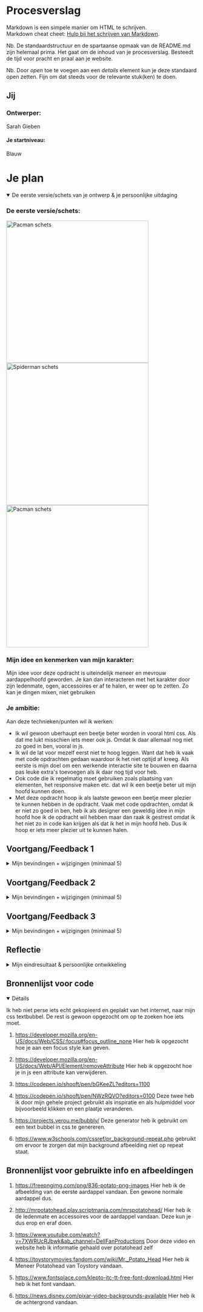 # Procesverslag
Markdown is een simpele manier om HTML te schrijven.  
Markdown cheat cheet: [Hulp bij het schrijven van Markdown](https://github.com/adam-p/markdown-here/wiki/Markdown-Cheatsheet).

Nb. De standaardstructuur en de spartaanse opmaak van de README.md zijn helemaal prima. Het gaat om de inhoud van je procesverslag. Besteedt de tijd voor pracht en praal aan je website.

Nb. Door *open* toe te voegen aan een *details* element kun je deze standaard open zetten. Fijn om dat steeds voor de relevante stuk(ken) te doen.




## Jij

### Ontwerper:
Sarah Gieben

#### Je startniveau:
Blauw




# Je plan

<details open>
  <summary>De eerste versie/schets van je ontwerp & je persoonlijke uitdaging</summary>

  ### De eerste versie/schets:
  <img src="readme-images/pacman-schets.jpg" width="375px" alt="Pacman schets">
  <img src="readme-images/spiderman-schets.jpg" width="375px" alt="Spiderman schets">
  <img src="readme-images/Aardappelhoofd-schets.jpg" width="375px" alt="Pacman schets">

  ### Mijn idee en kenmerken van mijn karakter:
  Mijn idee voor deze opdracht is uiteindelijk meneer en mevrouw aardappelhoofd geworden. Je kan dan interacteren met het karakter door zijn ledenmate, ogen, accessoires er af te halen, er weer op te zetten. Zo kan je dingen mixen, niet gebruiken


  ### Je ambitie: 
  Aan deze technieken/punten wil ik werken:
  - Ik wil gewoon uberhaupt een beetje beter worden in vooral html css. Als dat me lukt misschien iets meer ook js. Omdat ik daar allemaal nog niet zo goed in ben, vooral in js.
  - Ik wil de lat voor mezelf eerst niet te hoog leggen. Want dat heb ik vaak met code opdrachten gedaan waardoor ik het niet optijd af kreeg. Als eerste is mijn doel om een werkende interactie site te bouwen en daarna pas leuke extra's toevoegen als ik daar nog tijd voor heb.
  - Ook code die ik regelmatig moet gebruiken zoals plaatsing van elementen, het responsive maken etc. dat wil ik een beetje beter uit mijn hoofd kunnen doen.
  - Met deze opdracht hoop ik als laatste gewoon een beetje meer plezier te kunnen hebben in de opdracht. Vaak met code opdrachten, omdat ik er niet zo goed in ben, heb ik als designer een geweldig idee in mijn hoofd hoe ik de opdracht wil hebben maar dan raak ik gestrest omdat ik het niet zo in code kan krijgen als dat ik het in mijn hoofd heb. Dus ik hoop er iets meer plezier uit te kunnen halen.
 
</details>




## Voortgang/Feedback 1

<details>
  <summary>
    Mijn bevindingen + wijzigingen (minimaal 5)
  </summary>

  ### Bevinding 1:
  <img src="readme-images/pacman-schets.jpg" width="375px" alt="Pacman schets">
  Als eerste mijn Pacman schets. De schets was nog teveel een 'schets', net zoals het idee. Het leek me een moeilijk idee om te realiseren. Wel vond ik dat de iconische pacman geluidjes door de jaren heen erg leuk hadden geweest.

  #### oplossing:
  Een nieuw idee verzinnen.



  ### Bevinding 2:
  <img src="readme-images/spiderman-schets.jpg" width="375px" alt="Spiderman schets">
  Ook mijn spiderman schets was teveel een 'schets'. Het idee vond ik een goed idee omdat het echt iets karakteristieks is van spiderman. Alleen ik had het idee niet zelf bedacht.

  #### oplossing:
  Mijn oplossing was dus een nieuw idee verzinnen en daarvoor ook betere schetsen maken. Dit is uiteindelijk mijn nieuwe idee geworden die ik ga maken:

  <img src="readme-images/Aardappelhoofd-schets.jpg" width="375px" alt="Pacman schets">


  ### Bevinding 3:
  ...

</details>




## Voortgang/Feedback 2

<details>
  <summary>Mijn bevindingen + wijzigingen (minimaal 5)</summary>
  
  ### Bevinding 1:
  Omschrijving van wat er nog niet orde was (tekst en afbeeding(en)).

  #### oplossing:
  Beschrijving hoe je het hebt hebt opgelost of als het niet gelukt is hoe je het zou oplossen (tekst en afbeeding(en)).



  ### Bevinding 2:
  Omschrijving van wat er nog niet orde was (tekst en afbeeding(en)).

  #### oplossing:
  Beschrijving hoe je het hebt hebt opgelost of als het niet gelukt is hoe je het zou oplossen (tekst en afbeeding(en)).



  ### Bevinding 3:
  ...

</details>




## Voortgang/Feedback 3

<details>
  <summary>Mijn bevindingen + wijzigingen (minimaal 5)</summary>
  
  ### Bevinding 1:
  Als ik nog tijd heb de afbeeldingen overtrekken met illustrator.

  #### oplossing:
  Beschrijving hoe je het hebt hebt opgelost of als het niet gelukt is hoe je het zou oplossen (tekst en afbeeding(en)).



  ### Bevinding 2:
  Als ik tijd heb states op de ledenmate

  #### oplossing:
  Beschrijving hoe je het hebt hebt opgelost of als het niet gelukt is hoe je het zou oplossen (tekst en afbeeding(en)).



  ### Bevinding 3:
  Kleuren in mijn root zetten.


  ### Bevinding 4:
  Als ik tijd heb mijn selectoren in volgorde zetten.

  #### oplossing:
  Beschrijving hoe je het hebt hebt opgelost of als het niet gelukt is hoe je het zou oplossen (tekst en afbeeding(en)).



  ### Bevinding 5:
  Mijn bronnen in mijn readme zetten.

  #### oplossing:
  Beschrijving hoe je het hebt hebt opgelost of als het niet gelukt is hoe je het zou oplossen (tekst en afbeeding(en)).



  ### Bevinding 6:
  Mijn aardappel nog werkend maken.  

  #### oplossing:
  Beschrijving hoe je het hebt hebt opgelost of als het niet gelukt is hoe je het zou oplossen (tekst en afbeeding(en)).

</details>




## Reflectie

<details>
  <summary>Mijn eindresultaat & persoonlijke ontwikkeling</summary>

  ### Je uitkomst - karakteristiek screenshot(s):
  <img src="readme-images/image" width="375px" alt="final ontwerp">


  ### Dit ging goed/Heb ik geleerd: 
  Korte omschrijving met plaatje(s)

  <img src="readme-images/dummy-plaatje.jpg" width="375px" alt="top">


  ### Dit was lastig/Is niet gelukt:
  Korte omschrijving met plaatje(s)

  <img src="readme-images/dummy-plaatje.jpg" width="375px" alt="bummer">
</details>




## Bronnenlijst voor code

<details open>

Ik heb niet perse iets echt gekopieerd en geplakt van het internet, naar mijn css textbubbel. De rest is gewoon opgezocht om op te zoeken hoe iets moet.

1. https://developer.mozilla.org/en-US/docs/Web/CSS/:focus#focus_outline_none
Hier heb ik opgezocht hoe je aan een focus style kan geven.

2. https://developer.mozilla.org/en-US/docs/Web/API/Element/removeAttribute
Hier heb ik opgezocht hoe je in js een attribute kan verwijderen.

3. https://codepen.io/shooft/pen/bGKeeZL?editors=1100
4. https://codepen.io/shooft/pen/NWzRQVO?editors=0100
Deze twee heb ik door mijn gehele project gebruikt als inspiratie en als hulpmiddel voor bijvoorbeeld klikken en een plaatje veranderen.

5. https://projects.verou.me/bubbly/
Deze generator heb ik gebruikt om een text bubbel in css te genereren.

6. https://www.w3schools.com/cssref/pr_background-repeat.php
gebruikt om ervoor te zorgen dat mijn background afbeelding niet op repeat staat.

## Bronnenlijst voor gebruikte info en afbeeldingen

1. https://freepngimg.com/png/836-potato-png-images
Hier heb ik de afbeelding van de eerste aardappel vandaan. Een gewone normale aardappel dus.

2. http://mrpotatohead.play.scriptmania.com/mrspotatohead/
Hier heb ik de ledenmate en accessoires voor de aardappel vandaan. Deze kun je dus erop en eraf doen.

3. https://www.youtube.com/watch?v=7XWRUcRJbwk&ab_channel=DellFanProductions
Door deze video en website heb ik informatie gehaald over potatohead zelf


4. https://toystorymovies.fandom.com/wiki/Mr._Potato_Head
Hier heb ik Meneer Potatohead van Toystory vandaan.

5. https://www.fontsplace.com/klepto-itc-tt-free-font-download.html
Hier heb ik het font vandaan.

6. https://news.disney.com/pixar-video-backgrounds-available
Hier heb ik de achtergrond vandaan.


</details>




